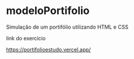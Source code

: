 # modeloPortifolio
Simulação de um portifólio utilizando HTML e CSS

link do exercício

https://portifolioestudo.vercel.app/
